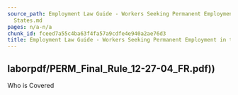 ```yaml
---
source_path: Employment Law Guide - Workers Seeking Permanent Employment in the United
  States.md
pages: n/a-n/a
chunk_id: fceed7a55c4ba63f4fa57a9cdfe4e940a2ae76d3
title: Employment Law Guide - Workers Seeking Permanent Employment in the United States
---
```

## laborpdf/PERM_Final_Rule_12-27-04_FR.pdf))

Who is Covered
